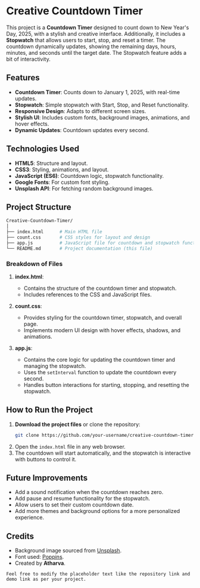 # Creative Countdown Timer

This project is a **Countdown Timer** designed to count down to New Year's Day, 2025, with a stylish and creative interface. Additionally, it includes a **Stopwatch** that allows users to start, stop, and reset a timer. The countdown dynamically updates, showing the remaining days, hours, minutes, and seconds until the target date. The Stopwatch feature adds a bit of interactivity.

## Features

- **Countdown Timer**: Counts down to January 1, 2025, with real-time updates.
- **Stopwatch**: Simple stopwatch with Start, Stop, and Reset functionality.
- **Responsive Design**: Adapts to different screen sizes.
- **Stylish UI**: Includes custom fonts, background images, animations, and hover effects.
- **Dynamic Updates**: Countdown updates every second.

## Technologies Used

- **HTML5**: Structure and layout.
- **CSS3**: Styling, animations, and layout.
- **JavaScript (ES6)**: Countdown logic, stopwatch functionality.
- **Google Fonts**: For custom font styling.
- **Unsplash API**: For fetching random background images.

## Project Structure

```bash
Creative-Countdown-Timer/
│
├── index.html      # Main HTML file
├── count.css       # CSS styles for layout and design
├── app.js          # JavaScript file for countdown and stopwatch functionality
└── README.md       # Project documentation (this file)
```

### Breakdown of Files

1. **index.html**: 
   - Contains the structure of the countdown timer and stopwatch.
   - Includes references to the CSS and JavaScript files.

2. **count.css**:
   - Provides styling for the countdown timer, stopwatch, and overall page.
   - Implements modern UI design with hover effects, shadows, and animations.

3. **app.js**:
   - Contains the core logic for updating the countdown timer and managing the stopwatch.
   - Uses the `setInterval` function to update the countdown every second.
   - Handles button interactions for starting, stopping, and resetting the stopwatch.

## How to Run the Project
1. **Download the project files** or clone the repository:
   ```bash
   git clone https://github.com/your-username/creative-countdown-timer.git
   ```
2. Open the `index.html` file in any web browser.
3. The countdown will start automatically, and the stopwatch is interactive with buttons to control it.

## Future Improvements
- Add a sound notification when the countdown reaches zero.
- Add pause and resume functionality for the stopwatch.
- Allow users to set their custom countdown date.
- Add more themes and background options for a more personalized experience.

## Credits

- Background image sourced from [Unsplash](https://unsplash.com).
- Font used: [Poppins](https://fonts.google.com/specimen/Poppins).
- Created by **Atharva**.

```
Feel free to modify the placeholder text like the repository link and demo link as per your project.
